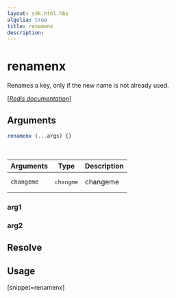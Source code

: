 ```yaml
---
layout: sdk.html.hbs
algolia: true
title: renamenx
description:
---
```


# renamenx


Renames a key, only if the new name is not already used.

[[_Redis documentation_]](https://redis.io/commands/renamenx)

## Arguments

```js
renamenx (...args) {}

```

<br/>

| Arguments    | Type    | Description |
|--------------|---------|-------------|
| ``changeme`` | <pre>changme</pre> | changeme    |

### arg1

### arg2

## Resolve

## Usage

[snippet=renamenx]
